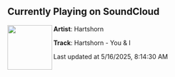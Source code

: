 ## Currently Playing on SoundCloud

[<img align="left" width="100" src="https://i1.sndcdn.com/artworks-ngdINTgJbFiFySRu-tglY0w-t500x500.png">](https://soundcloud.com/hartshorn303/hartshorn-you-i)

**Artist**: Hartshorn 

**Track**: Hartshorn - You & I

Last updated at 5/16/2025, 8:14:30 AM
